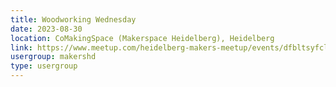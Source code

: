 ```yaml
---
title: Woodworking Wednesday
date: 2023-08-30
location: CoMakingSpace (Makerspace Heidelberg), Heidelberg
link: https://www.meetup.com/heidelberg-makers-meetup/events/dfbltsyfclbnc/
usergroup: makershd
type: usergroup
---
```

